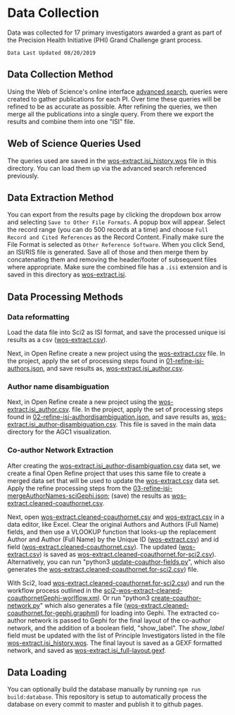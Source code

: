 # Data Collection

Data was collected for 17 primary investigators awarded a grant as part of the Precision Health Initiative (PHI) Grand Challenge grant process.

`Data Last Updated 08/20/2019`

## Data Collection Method

Using the Web of Science's online interface [advanced search](http://apps.webofknowledge.com/WOS_AdvancedSearch_input.do?product=WOS&search_mode=AdvancedSearch), queries were created to gather publications for each PI. Over time these queries will be refined to be as accurate as possible. After refining the queries, we then merge all the publications into a single query. From there we export the results and combine them into one "ISI" file.

## Web of Science Queries Used

The queries used are saved in the [wos-extract.isi_history.wos](wos-extract.isi_history.wos) file in this directory. You can load them up via the advanced search referenced previously.

## Data Extraction Method

You can export from the results page by clicking the dropdown box arrow and selecting `Save to Other File Formats`. A popup box will appear. Select the record range (you can do 500 records at a time) and choose `Full Record and Cited References` as the Record Content. Finally make sure the File Format is selected as `Other Reference Software`. When you click Send, an ISI/RIS file is generated. Save all of those and then merge them by concatenating them and removing the header/footer of subsequent files where appropriate. Make sure the combined file has a `.isi` extension and is saved in this directory as [wos-extract.isi](wos-extract.isi).

## Data Processing Methods

### Data reformatting

Load the data file into Sci2 as ISI format, and save the processed unique isi results as a csv ([wos-extract.csv](intermediate-files/wos-extract.csv)).

Next, in Open Refine create a new project using the [wos-extract.csv](intermediate-files/wos-extract.csv) file. In the project, apply the set of processing steps found in [01-refine-isi-authors.json](intermediate-files/01-refine-isi-authors.json), and save results as, [wos-extract.isi_author.csv](intermediate-files/wos-extract.isi_author.csv).

### Author name disambiguation

Next, in Open Refine create a new project using the [wos-extract.isi_author.csv](intermediate-files/wos-extract.isi_author.csv). file. In the project, apply the set of processing steps found in [02-refine-isi-authordisambiguation.json](intermediate-files/02-refine-isi-authordisambiguation.json), and save results as, [wos-extract.isi_author-disambiguation.csv](wos-extract.isi_author-disambiguation.csv). This file is saved in the main data directory for the AGC1 visualization.

### Co-author Network Extraction

After creating the [wos-extract.isi_author-disambiguation.csv](wos-extract.isi_author-disambiguation.csv) data set, we create a final Open Refine project that uses this same file to create a merged data set that will be used to update the [wos-extract.csv](intermediate-files/wos-extract.csv) data set. Apply the refine processing steps from the [03-refine-isi-mergeAuthorNames-sciGephi.json](intermediate-files/03-refine-isi-mergeAuthorNames-sciGephi.json); (save) the results as [wos-extract.cleaned-coauthornet.csv](intermediate-files/wos-extract.cleaned-coauthornet.csv).

Next, open [wos-extract.cleaned-coauthornet.csv](intermediate-files/wos-extract.cleaned-coauthornet.csv) and [wos-extract.csv](intermediate-files/wos-extract.csv) in a data editor, like Excel. Clear the original Authors and Authors (Full Name) fields, and then use a VLOOKUP function that looks-up the replacement Author and Author (Full Name) by the Unique ID ([wos-extract.csv](intermediate-files/wos-extract.csv)) and id field ([wos-extract.cleaned-coauthornet.csv](intermediate-files/wos-extract.cleaned-coauthornet.csv)). The updated ([wos-extract.csv](intermediate-files/wos-extract.csv)) is saved as [wos-extract.cleaned-coauthornet.for-sci2.csv](intermediate-files/wos-extract.cleaned-coauthornet.for-sci2.csv)). Alternatively, you can run "python3 [update-coauthor-fields.py](intermediate-files/update-coauthor-fields.py)", which also generates the [wos-extract.cleaned-coauthornet.for-sci2.csv](intermediate-files/wos-extract.cleaned-coauthornet.for-sci2.csv)) file.

With Sci2, load [wos-extract.cleaned-coauthornet.for-sci2.csv](intermediate-files/wos-extract.cleaned-coauthornet.for-sci2.csv)) and run the workflow process outlined in the [sci2-wos-extract-cleaned-coauthornetGephi-worlflow.xml](intermediate-files/sci2-wos-extract-cleaned-coauthornetGephi-worlflow.xml). Or run "python3 [create-coauthor-network.py](intermediate-files/create-coauthor-network.py)" which also generates a file ([wos-extract.cleaned-coauthornet.for-gephi.graphml](intermediate-files/wos-extract.cleaned-coauthornet.for-gephi.graphml)) for loading into Gephi. The extracted co-author network is passed to Gephi for the final layout of the co-author network, and the addition of a boolean field, "show_label". The *show_label* field must be updated with the list of Principle Investigators listed in the file [wos-extract.isi_history.wos](wos-extract.isi_history.wos). The final layout is saved as a GEXF formatted network, and saved as [wos-extract.isi_full-layout.gexf](wos-extract.isi_full-layout.gexf).

## Data Loading

You can optionally build the database manually by running `npm run build:database`. This repository is setup to automatically process the database on every commit to master and publish it to github pages.
